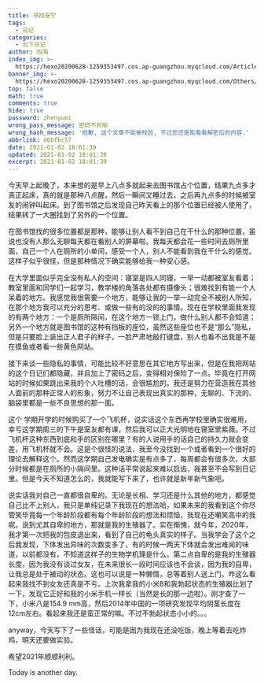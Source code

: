 ```yaml
---
title: 寻找安宁
tags:
  - 日记
categories:
  - 云下日记
author: 向海
index_img: >-
  https://hexo20200628-1259353497.cos.ap-guangzhou.myqcloud.com/Articles/Diary/Diary.png
banner_img: >-
  https://hexo20200628-1259353497.cos.ap-guangzhou.myqcloud.com/Others/Fluid/post/post2.jpg
top: false
math: true
comments: true
hide: true
password: zhenyumi
wrong_pass_message: 密码不对呦
wrong_hash_message: '抱歉, 这个文章不能被校验, 不过您还是能看看解密后的内容.'
abbrlink: d6bfbc57
date: 2021-01-02 18:01:39
updated: 2021-01-02 18:01:39
excerpt: 2021-01-02 18:01:39
---
```


今天早上起晚了，本来想的是早上八点多就起来去图书馆占个位置，结果九点多才真正起床，真的就是那种八点醒，然后一瞬间又睡过去，之后再九点多的时候被室友的闹钟叫起床。到了图书馆之后发现自己昨天看上的那个位置已经被人使用了，结果转了一大圈找到了另外的一个位置。

在图书馆找的很多位置都是那种，能够让别人看不到自己在干什么的那种位置，虽说也没有人那么无聊每天都在看别人的屏幕啦。我每天都会花一些时间去厕所里面，自己一个人在厕所的小单间，感受一个人，别人不能看到我在干什么的感觉。这样子似乎很怪，但是那种情况下确实能够给我一种安心感。

在大学里面似乎完全没有私人的空间：寝室是四人同寝，一举一动都被室友看着；教室里面和同学们一起学习，教学楼的角落各处都有摄像头；很难找到有能一个人呆着的地方。我感觉我很需要一个地方，能够让我的一举一动完全不被别人所知，在那个地方我可以充分的思考、或做一些有的没的的事情。现在在学校里面我发现的有两个地方：一个是厕所隔间，在这个地方一锁上门，做什么别人都不会知道；另外一个地方就是图书馆的这种有挡板的座位，虽然这些座位也不是“那么”隐私，但是只要脸上装出正人君子的样子，一脸严肃地敲打键盘，别人也看不出我是不是在摸鱼或者看一些黄色网站。

接下来谈一些隐私的事情，可能比较不好意思在其它地方写出来，但是在我把网站的这个日记们都隐藏，并且加上了密码之后，变得相对保险了一点。毕竟在打开网站的时候如果跳出来我的个人吐槽的话，会很尴尬的。我还是努力在营造我在其他人面前的那种正常人的形象，努力不让自己表现出真实的那种，无聊的、下流的、脑袋里都是一些不良思想的那一面。

这个 学期开学的时候购买了一个飞机杯，说实话这个东西再学校里确实很难用，幸亏这学期周三的下午是室友都有课，然后我可以正大光明地在寝室里紫薇。不过飞机杯这种东西到底和手的区别在哪里？有的人说用手的话自己的持久力就会变差，用飞机杯就不会。这是个很怪的说法，我至今没找到一个或者看到一个很好的理论去解释这个。然而这学期自己发电确实是有点多了，每周都会有很多次，大部分时候都是在厕所的小隔间里。这种话平常说起来难以启齿，我甚至不会写到日记里。但是今天不知道怎么的，我就能写下来了，也许就是新年新气象吧。

说实话我对自己一直都很自卑的。无论是长相、学习还是什么其他的地方，都感觉自己比不上别人，我只是单纯记录下我现在的想法哈，如果未来的我看到这个你尽管笑毕竟每一个年龄阶段都有每个年龄阶段的想法和烦恼，我现在还嘲笑高中的我呢。说到尤其自卑的地方，那就是我的生殖器了。实在惭愧，就今年，2020年，我才第一次把我的包皮退出来，看到了自己的龟头真实的样子。当我学会了这个之后我发现，下体发出异味的次数变多了，有的时候一两天下体就会发出难闻的味道，以前都没有，不知道这样子的生物学机理是什么。第二点自卑的是我的生殖器长度，因为我没有谈过女友，在未来很长一段时间应该也不会谈，因为我的自卑，让我总是处于被动的状态。这也可以说是一种懒惰，总等着别人送上门。咋这么看起来我找不到女友还真是不亏。上次我拿我的小米8和我勃起状态的生殖器比划了一下，发现它正好和我的小米手机一样长（当然是长的那一边啦）。刚才查了一下，小米八是154.9 mm高，然后2014年中国的一项研究发现平均阴茎长度在12cm左右。看起来我还是蛮正常的嘛。不过不勃起状态小小的。。。

anyway，今天写下了一些怪话，可能是因为我现在还没吃饭，晚上等着去吃炸鸡，明天还要做实验。

希望2021年顺顺利利。

Today is another day.